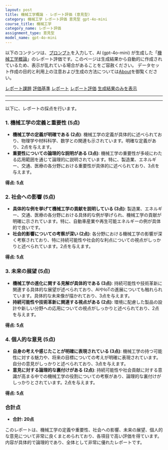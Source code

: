 ```yaml
---
layout: post
title: 機械工学概論 - レポート評価 (意見型)
category: 機械工学 レポート評価 意見型 gpt-4o-mini
course_title: 機械工学
category_name: レポート評価
assignment_type: 意見型
model_name: gpt-4o-mini
---
```


以下のコンテンツは、[プロンプト](http://127.0.0.1:8000/generated/機械工学/gpt-4o-mini/prompt_レポート評価-意見型.md)を入力して、AI (gpt-4o-mini) が生成した「[機械工学概論](/contents/機械工学/)」のレポート評価です。このページは生成結果から自動的に作成されているため、表示が乱れている場合があることをご容赦ください。
データセット作成の目的と利用上の注意および生成の方法については[About](/About)を御覧ください。

[レポート課題](../レポート課題-意見型)
[評価基準](../評価基準-意見型)
[レポート](../レポート-意見型)
[レポート評価](../レポート評価-意見型)
[生成結果のみを表示](http://127.0.0.1:8000/generated/機械工学/gpt-4o-mini/レポート評価-意見型.md)
  

***
***
  
以下に、レポートの採点を行います。

### 1. 機械工学の定義と重要性 (5点)
- **機械工学の定義が明確である (2点)**: 機械工学の定義が具体的に述べられており、物理学や材料科学、数学との関連も示されています。明確な定義があり、2点を与えます。
- **重要性についての論理的な説明がある (3点)**: 機械工学の重要性が多岐にわたる応用範囲を通じて論理的に説明されています。特に、製造業、エネルギー、交通、医療の各分野における重要性が具体的に述べられており、3点を与えます。

**得点: 5点**

### 2. 社会への影響 (5点)
- **具体的な例を挙げて機械工学の貢献を説明している (3点)**: 製造業、エネルギー、交通、医療の各分野における具体的な例が挙げられ、機械工学の貢献が明確に示されています。特に、自動車産業や再生可能エネルギーの例が具体的で良いです。
- **社会的影響についての考察が深い (2点)**: 各分野における機械工学の影響が深く考察されており、特に持続可能性や社会的な利点についての視点がしっかりと述べられています。2点を与えます。

**得点: 5点**

### 3. 未来の展望 (5点)
- **機械工学の進化に関する見解が具体的である (3点)**: 持続可能性や技術革新に関連する具体的な展望が述べられており、AIやIoTの進展についても触れられています。具体的な未来像が描かれており、3点を与えます。
- **持続可能性や技術革新に関連する視点がある (2点)**: 環境に配慮した製品の設計や新しい分野への応用についての視点がしっかりと述べられており、2点を与えます。

**得点: 5点**

### 4. 個人的な意見 (5点)
- **自身の考えや感じたことが明確に表現されている (3点)**: 機械工学の持つ可能性に対する魅力や、将来の目標についての考えが明確に表現されています。自分の意見がしっかりと述べられており、3点を与えます。
- **意見に対する論理的な裏付けがある (2点)**: 持続可能性や社会貢献に対する意識が高まる中での機械工学の役割についての考察があり、論理的な裏付けがしっかりとされています。2点を与えます。

**得点: 5点**

### 合計点
- **合計: 20点**

このレポートは、機械工学の定義や重要性、社会への影響、未来の展望、個人的な意見について非常に良くまとめられており、各項目で高い評価を得ています。内容が具体的で論理的であり、全体として非常に優れたレポートです。
